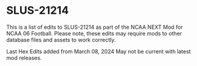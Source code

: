 # SLUS-21214
This is a list of edits to SLUS-21214 as part of the NCAA NEXT Mod for NCAA 06 Football. Please note, these edits may require mods to other database files and assets to work correctly.

Last Hex Edits added from March 08, 2024
May not be current with latest mod releases.
